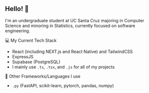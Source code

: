 ## Hello! 👋

I'm an undergraduate student at UC Santa Cruz majoring in Computer Science and minoring in Statistics, currently focused on software engineering.

💻 My Current Tech Stack

- React (including NEXT.js and React Native) and TailwindCSS
- ExpressJS
- Supabase (PostgreSQL)
- I mainly use `.ts`, `.tsx`, and `.js` for all of my projects

🧰 Other Frameworks/Languages I use

- `.py` (FastAPI, scikit-learn, pytorch, pandas, numpy)


<!--
**vinngo/vinngo** is a ✨ _special_ ✨ repository because its `README.md` (this file) appears on your GitHub profile.

Here are some ideas to get you started:

- 🔭 I’m currently working on ...
- 🌱 I’m currently learning ...
- 👯 I’m looking to collaborate on ...
- 🤔 I’m looking for help with ...
- 💬 Ask me about ...
- 📫 How to reach me: ...
- 😄 Pronouns: ...
- ⚡ Fun fact: ...
-->
